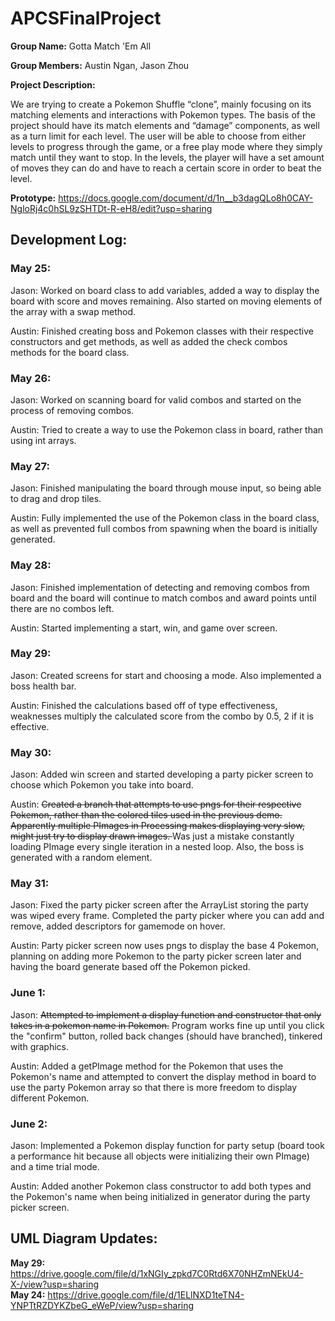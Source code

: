 # APCSFinalProject

**Group Name:** Gotta Match 'Em All

**Group Members:** Austin Ngan, Jason Zhou

**Project Description:**

We are trying to create a Pokemon Shuffle “clone”, mainly focusing on its matching elements and interactions with Pokemon types. The basis of the project should have its match elements and “damage” components, as well as a turn limit for each level. The user will be able to choose from either levels to progress through the game, or a free play mode where they simply match until they want to stop. In the levels, the player will have a set amount of moves they can do and have to reach a certain score in order to beat the level.

**Prototype:** https://docs.google.com/document/d/1n__b3dagQLo8h0CAY-NgloRj4c0hSL9zSHTDt-R-eH8/edit?usp=sharing

## Development Log:
### May 25:
Jason: Worked on board class to add variables, added a way to display the board with score and moves remaining. Also started on moving elements of the array with a swap method.  

Austin: Finished creating boss and Pokemon classes with their respective constructors and get methods, as well as added the check combos methods for the board class.  

### May 26:
Jason: Worked on scanning board for valid combos and started on the process of removing combos.

Austin: Tried to create a way to use the Pokemon class in board, rather than using int arrays.

### May 27:
Jason: Finished manipulating the board through mouse input, so being able to drag and drop tiles.

Austin: Fully implemented the use of the Pokemon class in the board class, as well as prevented full combos from spawning when the board is initially generated.

### May 28:
Jason: Finished implementation of detecting and removing combos from board and the board will continue to match combos and award points until there are no combos left.

Austin: Started implementing a start, win, and game over screen.

### May 29:
Jason: Created screens for start and choosing a mode. Also implemented a boss health bar.

Austin: Finished the calculations based off of type effectiveness, weaknesses multiply the calculated score from the combo by 0.5, 2 if it is effective.

### May 30:
Jason: Added win screen and started developing a party picker screen to choose which Pokemon you take into board.

Austin: <strike> Created a branch that attempts to use pngs for their respective Pokemon, rather than the colored tiles used in the previous demo. Apparently multiple  PImages in Processing makes displaying very slow, might just try to display drawn images. </strike> Was just a mistake constantly loading PImage every single iteration in a nested loop. Also, the boss is generated with a random element.

### May 31:
Jason: Fixed the party picker screen after the ArrayList storing the party was wiped every frame. Completed the party picker where you can add and remove, added descriptors for gamemode on hover.

Austin: Party picker screen now uses pngs to display the base 4 Pokemon, planning on adding more Pokemon to the party picker screen later and having the board generate based off the Pokemon picked.

### June 1:
Jason: <strike> Attempted to implement a display function and constructor that only takes in a pokemon name in Pokemon.</strike> Program works fine up until you click the "confirm" button, rolled back changes (should have branched), tinkered with graphics.

Austin: Added a getPImage method for the Pokemon that uses the Pokemon's name and attempted to convert the display method in board to use the party Pokemon array so that there is more freedom to display different Pokemon.

### June 2:
Jason: Implemented a Pokemon display function for party setup (board took a performance hit because all objects were initializing their own PImage) and a time trial mode.

Austin: Added another Pokemon class constructor to add both types and the Pokemon's name when being initialized in generator during the party picker screen.

## UML Diagram Updates:
**May 29:** https://drive.google.com/file/d/1xNGIy_zpkd7C0Rtd6X70NHZmNEkU4-X-/view?usp=sharing  
**May 24:** https://drive.google.com/file/d/1ELlNXD1teTN4-YNPTtRZDYKZbeG_eWeP/view?usp=sharing
